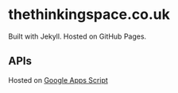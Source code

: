 # thethinkingspace.co.uk

Built with Jekyll. Hosted on GitHub Pages.

## APIs

Hosted on [Google Apps Script](https://script.google.com/home)
